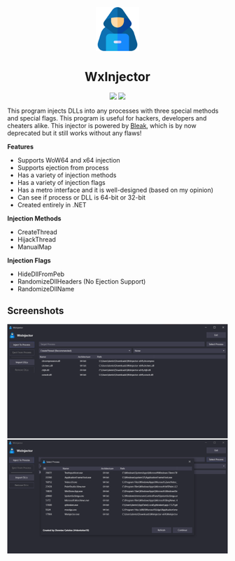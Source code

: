 <div align="center">

<img src="./.github/icon.png" width="100"/>

</div>

<h1 align="center">WxInjector</h1>

<div align="center">

[![](https://img.shields.io/badge/Powered%20By-.NET-blue?logo=microsoft&style=flat-square)](https://dotnet.microsoft.com)
[![](https://img.shields.io/badge/Made%20With-Rider-blue?logo=jetbrains&style=flat-square)](https://www.jetbrains.com/rider)

</div>

This program injects DLLs into any processes with three special methods and special flags. This program is useful for hackers, developers and cheaters alike. This injector is powered by [Bleak](https://github.com/Akaion/Bleak), which is by now deprecated but it still works without any flaws!

**Features**

* Supports WoW64 and x64 injection
* Supports ejection from process
* Has a variety of injection methods
* Has a variety of injection flags
* Has a metro interface and it is well-designed (based on my opinion)
* Can see if process or DLL is 64-bit or 32-bit
* Created entirely in .NET

**Injection Methods**

* CreateThread
* HijackThread
* ManualMap

**Injection Flags**

* HideDllFromPeb
* RandomizeDllHeaders (No Ejection Support)
* RandomizeDllName

## Screenshots

![](./.github/screenshots/0.png)
![](./.github/screenshots/1.png)